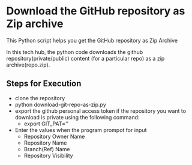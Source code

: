 # Download the GitHub repository as Zip archive

This Python script helps you get the GitHub repository as Zip Archive

In this tech hub, the python code downloads the github repository(private/public) content (for a particular repo) as a zip archive(repo.zip). 

## Steps for Execution

- clone the repository
- python download-git-repo-as-zip.py
- export the github personal access token if the repository you want to download is private using the following command:
  - export GIT_PAT='<github personal-access-token>'
- Enter the values when the program prompot for input
  - Repository Owner Name
  - Repository Name
  - Branch(Ref) Name
  - Repository Visibility
